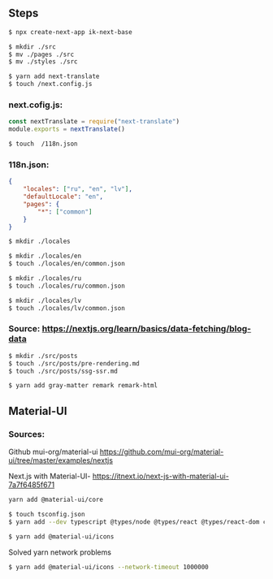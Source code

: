 ## Steps

```bash
$ npx create-next-app ik-next-base
```

```bash
$ mkdir ./src
$ mv ./pages ./src
$ mv ./styles ./src
```

```bash
$ yarn add next-translate
$ touch /next.config.js
```

### next.cofig.js:

```js
const nextTranslate = require("next-translate")
module.exports = nextTranslate()
```

```bash
$ touch  /118n.json
```

### 118n.json:

```json
{
    "locales": ["ru", "en", "lv"],
    "defaultLocale": "en",
    "pages": {
        "*": ["common"]
    }
}
```

```bash
$ mkdir ./locales

$ mkdir ./locales/en
$ touch ./locales/en/common.json

$ mkdir ./locales/ru
$ touch ./locales/ru/common.json

$ mkdir ./locales/lv
$ touch ./locales/lv/common.json
```

### Source: https://nextjs.org/learn/basics/data-fetching/blog-data

```bash
$ mkdir ./src/posts
$ touch ./src/posts/pre-rendering.md
$ touch ./src/posts/ssg-ssr.md
```

```bash
$ yarn add gray-matter remark remark-html

```

## Material-UI

### Sources:

Github mui-org/material-ui https://github.com/mui-org/material-ui/tree/master/examples/nextjs

Next.js with Material-UI- https://itnext.io/next-js-with-material-ui-7a7f6485f671

```bash
yarn add @material-ui/core

```

```bash
$ touch tsconfig.json
$ yarn add --dev typescript @types/node @types/react @types/react-dom clsx

```

```bash
$ yarn add @material-ui/icons
```

Solved yarn network problems

```bash
$ yarn add @material-ui/icons --network-timeout 1000000
```
